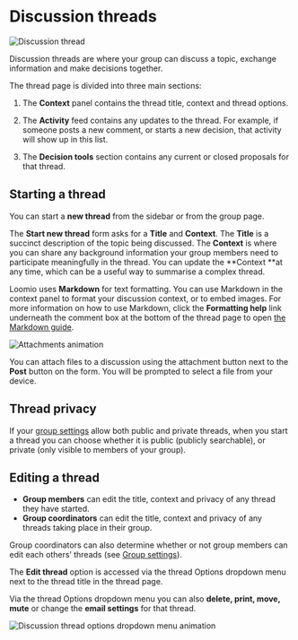 # Discussion threads

<img class="screenshot" alt="Discussion thread" src="thread_page.png" />

Discussion threads are where your group can discuss a topic, exchange information and make decisions together.

The thread page is divided into three main sections:

1. The **Context** panel contains the thread title, context and thread options.

2. The **Activity** feed contains any updates to the thread. For example, if someone posts a new comment, or starts a new decision, that activity will show up in this list.

3. The **Decision tools** section contains any current or closed proposals for that thread.

## Starting a thread

You can start a **new thread** from the sidebar or from the group page.

The **Start new thread** form asks for a **Title** and **Context**. The **Title** is a succinct description of the topic being discussed. The **Context** is where you can share any background information your group members need to participate meaningfully in the thread. You can update the **Context **at any time, which can be a useful way to summarise a complex thread.

Loomio uses **Markdown** for text formatting. You can use Markdown in the context panel to format your discussion context, or to embed images. For more information on how to use Markdown, click the **Formatting help** link underneath the comment box at the bottom of the thread page to open [the Markdown guide](https://loomio.org/markdown "opens Markdown guide in a new tab").

<img class="screenshot" alt="Attachments animation" src="attachments.gif" />

You can attach files to a discussion using the attachment button next to the **Post** button on the form. You will be prompted to select a file from your device.

## Thread privacy

If your [group settings](group_settings.html "goes to group settings section on the help manual") allow both public and private threads, when you start a thread you can choose whether it is public (publicly searchable), or private (only visible to members of your group).

## Editing a thread

* **Group members** can edit the title, context and privacy of any thread they have started.
* **Group coordinators** can edit the title, context and privacy of any threads taking place in their group. 

Group coordinators can also determine whether or not group members can edit each others’ threads (see [Group settings](group_settings.html "goes to group settings on the help manual")). 

The **Edit thread** option is accessed via the thread Options dropdown menu next to the thread title in the thread page.

Via the thread Options dropdown menu you can also **delete, print, move, mute** or change the **email settings** for that thread.

<img class="screenshot" alt="Discussion thread options dropdown menu animation" src="edit_thread.gif" />
